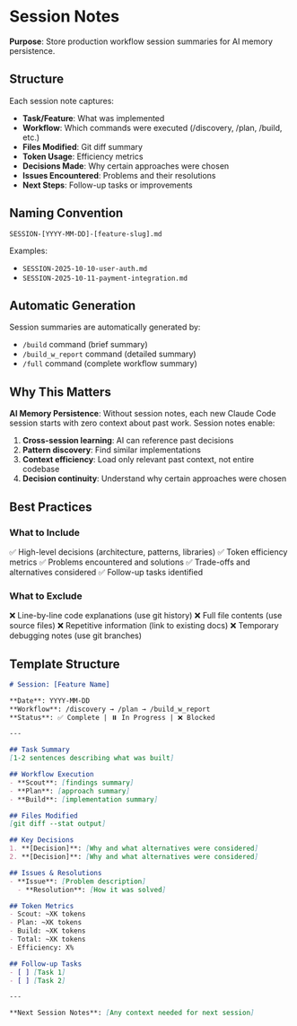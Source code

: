 # Session Notes

**Purpose**: Store production workflow session summaries for AI memory persistence.

## Structure

Each session note captures:
- **Task/Feature**: What was implemented
- **Workflow**: Which commands were executed (/discovery, /plan, /build, etc.)
- **Files Modified**: Git diff summary
- **Token Usage**: Efficiency metrics
- **Decisions Made**: Why certain approaches were chosen
- **Issues Encountered**: Problems and their resolutions
- **Next Steps**: Follow-up tasks or improvements

## Naming Convention

```
SESSION-[YYYY-MM-DD]-[feature-slug].md
```

Examples:
- `SESSION-2025-10-10-user-auth.md`
- `SESSION-2025-10-11-payment-integration.md`

## Automatic Generation

Session summaries are automatically generated by:
- `/build` command (brief summary)
- `/build_w_report` command (detailed summary)
- `/full` command (complete workflow summary)

## Why This Matters

**AI Memory Persistence**: Without session notes, each new Claude Code session starts with zero context about past work. Session notes enable:

1. **Cross-session learning**: AI can reference past decisions
2. **Pattern discovery**: Find similar implementations
3. **Context efficiency**: Load only relevant past context, not entire codebase
4. **Decision continuity**: Understand why certain approaches were chosen

## Best Practices

### What to Include
✅ High-level decisions (architecture, patterns, libraries)
✅ Token efficiency metrics
✅ Problems encountered and solutions
✅ Trade-offs and alternatives considered
✅ Follow-up tasks identified

### What to Exclude
❌ Line-by-line code explanations (use git history)
❌ Full file contents (use source files)
❌ Repetitive information (link to existing docs)
❌ Temporary debugging notes (use git branches)

## Template Structure

```markdown
# Session: [Feature Name]

**Date**: YYYY-MM-DD
**Workflow**: /discovery → /plan → /build_w_report
**Status**: ✅ Complete | ⏸️ In Progress | ❌ Blocked

---

## Task Summary
[1-2 sentences describing what was built]

## Workflow Execution
- **Scout**: [findings summary]
- **Plan**: [approach summary]
- **Build**: [implementation summary]

## Files Modified
[git diff --stat output]

## Key Decisions
1. **[Decision]**: [Why and what alternatives were considered]
2. **[Decision]**: [Why and what alternatives were considered]

## Issues & Resolutions
- **Issue**: [Problem description]
  - **Resolution**: [How it was solved]

## Token Metrics
- Scout: ~XK tokens
- Plan: ~XK tokens
- Build: ~XK tokens
- Total: ~XK tokens
- Efficiency: X%

## Follow-up Tasks
- [ ] [Task 1]
- [ ] [Task 2]

---

**Next Session Notes**: [Any context needed for next session]
```
